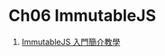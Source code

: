 # Ch06 ImmutableJS

1. [ImmutableJS 入門簡介教學](https://github.com/kdchang/reactjs101/blob/master/Ch06/react-immutable-introduction.md)
